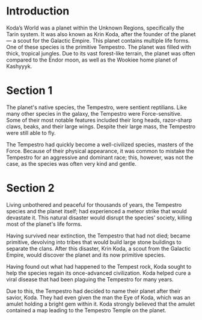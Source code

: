# Introduction

Koda’s World was a planet within the Unknown Regions, specifically the Tarin system.
It was also known as Krin Koda, after the founder of the planet — a scout for the Galactic Empire.
This planet contains multiple life forms.
One of these species is the primitive Tempestro.
The planet was filled with thick, tropical jungles.
Due to its vast forest-like terrain, the planet was often compared to the Endor moon, as well as the Wookiee home planet of Kashyyyk.

# Section 1

The planet's native species, the Tempestro, were sentient reptilians.
Like many other species in the galaxy, the Tempestro were Force-sensitive.
Some of their most notable features included their long heads, razor-sharp claws, beaks, and their large wings.
Despite their large mass, the Tempestro were still able to fly.

The Tempestro had quickly become a well-civilized species, masters of the Force.
Because of their physical appearance, it was common to mistake the Tempestro for an aggressive and dominant race; this, however, was not the case, as the species was often very kind and gentle.

# Section 2

Living unbothered and peaceful for thousands of years, the Tempestro species and the planet itself; had experienced a meteor strike that would devastate it.
This natural disaster would disrupt the species' society, killing most of the planet's life forms.

Having survived near extinction, the Tempestro that had not died; became primitive, devolving into tribes that would build large stone buildings to separate the clans.
After this disaster, Krin Koda, a scout from the Galactic Empire, would discover the planet and its now primitive species.

Having found out what had happened to the Tempest rock, Koda sought to help the species regain its once-advanced civilization.
Koda helped cure a viral disease that had been plaguing the Tempestro for many years.

Due to this, the Tempestro had decided to name their planet after their savior, Koda.
They had even given the man the Eye of Koda, which was an amulet holding a bright gem within it.
Koda strongly believed that the amulet contained a map leading to the Tempestro Temple on the planet.
